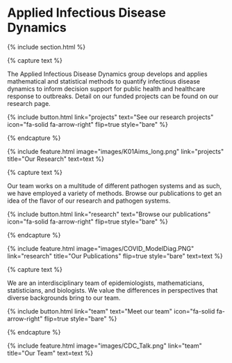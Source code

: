 ---
---

# Applied Infectious Disease Dynamics

{% include section.html %}

{% capture text %}

The Applied Infectious Disease Dynamics group develops and applies mathematical and statistical methods to quantify infectious disease dynamics to inform decision support for public health and healthcare response to outbreaks. Detail on our funded projects can be found on our research page. 

{%
  include button.html
  link="projects"
  text="See our research projects"
  icon="fa-solid fa-arrow-right"
  flip=true
  style="bare"
%}

{% endcapture %}

{%
  include feature.html
  image="images/K01Aims_long.png"
  link="projects"
  title="Our Research"
  text=text
%}

{% capture text %}

Our team works on a multitude of different pathogen systems and as such, we have employed a variety of methods. Browse our publications to get an idea of the flavor of our research and pathogen systems.

{%
  include button.html
  link="research"
  text="Browse our publications"
  icon="fa-solid fa-arrow-right"
  flip=true
  style="bare"
%}

{% endcapture %}

{%
  include feature.html
  image="images/COVID_ModelDiag.PNG"
  link="research"
  title="Our Publications"
  flip=true
  style="bare"
  text=text
%}

{% capture text %}

We are an interdisciplinary team of epidemiologists, mathematicians, statisticians, and biologists. We value the differences in perspectives that diverse backgrounds bring to our team. 

{%
  include button.html
  link="team"
  text="Meet our team"
  icon="fa-solid fa-arrow-right"
  flip=true
  style="bare"
%}

{% endcapture %}

{%
  include feature.html
  image="images/CDC_Talk.png"
  link="team"
  title="Our Team"
  text=text
%}
